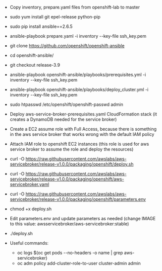 - Copy inventory, prepare.yaml files from openshift-lab to master
- sudo yum install git epel-release python-pip
- sudo pip install ansible==2.6.5
- ansible-playbook prepare.yaml -i inventory --key-file ssh_key.pem
- git clone https://github.com/openshift/openshift-ansible
- cd openshift-ansible/
- git checkout release-3.9
- ansible-playbook openshift-ansible/playbooks/prerequisites.yml -i inventory --key-file ssh_key.pem
- ansible-playbook openshift-ansible/playbooks/deploy_cluster.yml -i inventory --key-file ssh_key.pem
- sudo htpasswd /etc/openshift/openshift-passwd admin
- Deploy aws-service-broker-prerequisites.yaml CloudFormation stack (it creates a DynamoDB needed for the service broker)
- Create a EC2 assume role with Full Access, because there is something in the aws service broker that works wrong with the default IAM policy
- Attach IAM role to openshift EC2 instances (this role is used for aws service broker to assume the role and deploy the resources)
- curl -O https://raw.githubusercontent.com/awslabs/aws-servicebroker/release-v1.0.0/packaging/openshift/deploy.sh
- curl -O https://raw.githubusercontent.com/awslabs/aws-servicebroker/release-v1.0.0/packaging/openshift/aws-servicebroker.yaml
- curl -O https://raw.githubusercontent.com/awslabs/aws-servicebroker/release-v1.0.0/packaging/openshift/parameters.env
- chmod +x deploy.sh
- Edit parameters.env and update parameters as needed (change IMAGE to this value: awsservicebroker/aws-servicebroker:stable)
- ./deploy.sh

- Useful commands:
	* oc logs $(oc get pods --no-headers -o name | grep aws-servicebroker)
	* oc adm policy add-cluster-role-to-user cluster-admin admin
